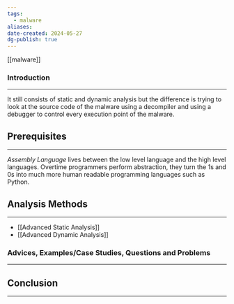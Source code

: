 ```yaml
---
tags:
  - malware
aliases: 
date-created: 2024-05-27
dg-publish: true
---
```

[[malware]] 
### Introduction 
---
It still consists of static and dynamic analysis but the difference is trying to look at the source code of the malware using a decompiler and using a debugger to control every execution point of the malware.
## Prerequisites
---
_Assembly Language_ lives between the low level language and the high level languages. Overtime programmers perform abstraction, they turn the 1s and 0s into much more human readable programming languages such as Python.
## Analysis Methods
---
- [[Advanced Static Analysis]] 
- [[Advanced Dynamic Analysis]] 

### Advices, Examples/Case Studies, Questions and Problems
---

## Conclusion 
---


